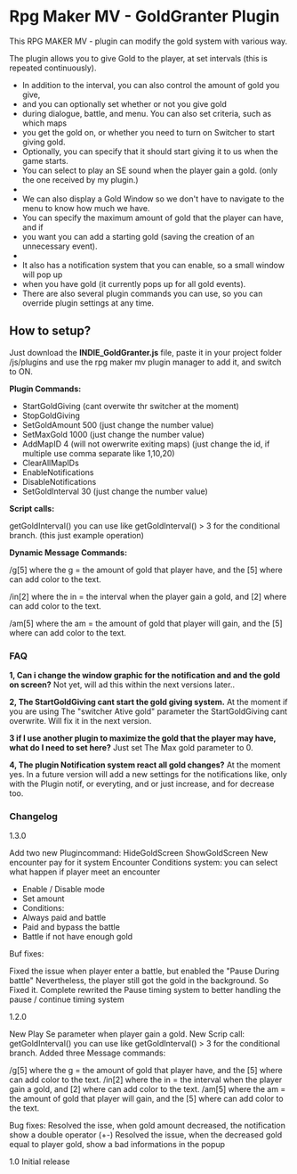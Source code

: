 # Rpg Maker MV - GoldGranter Plugin
This RPG MAKER MV - plugin can modify the gold system with various way.

  The plugin allows you to give Gold to the player, at set intervals (this is repeated continuously).
* In addition to the interval, you can also control the amount of gold you give,
* and you can optionally set whether or not you give gold 
* during dialogue, battle, and menu. You can also set criteria, such as which maps
* you get the gold on, or whether you need to turn on Switcher to start giving gold. 
* Optionally, you can specify that it should start giving it to us when the game starts.
* You can select to play an SE sound when the player gain a gold. (only the one received by my plugin.)
* 
* We can also display a Gold Window so we don't have to navigate to the menu to know how much we have.
* You can specify the maximum amount of gold that the player can have, and if 
* you want you can add a starting gold (saving the creation of an unnecessary event).
*
* It also has a notification system that you can enable, so a small window will pop up 
* when you have gold (it currently pops up for all gold events).
* There are also several plugin commands you can use, so you can override plugin settings at any time.

## How to setup?

Just download the **INDIE_GoldGranter.js** file, paste it in your project folder /js/plugins and use the rpg maker mv plugin manager to add it, and switch to ON.

**Plugin Commands:**

  - StartGoldGiving (cant overwite thr switcher at the moment)
  - StopGoldGiving 
  - SetGoldAmount 500  (just change the number value)
  - SetMaxGold 1000 (just change the number value)
  - AddMapID 4 (will not owerwrite exiting maps) (just change the id, if multiple use comma separate like 1,10,20)
  - ClearAllMapIDs
  - EnableNotifications 
  - DisableNotifications
  - SetGoldInterval 30 (just change the number value)


**Script calls:**

getGoldInterval() you can use like getGoldInterval() > 3 for the conditional branch. (this just example operation)

**Dynamic Message Commands:**

/g[5] where the g = the amount of gold that player have, and the [5] where can add color to the text.

/in[2] where the in = the interval when the player gain a gold, and [2] where can add color to the text.

/am[5] where the am = the amount of gold that player will gain, and the [5] where can add color to the text.

### FAQ

**1, Can i change the window graphic for the notification and and the gold on screen?**
Not yet, will ad this within the next versions later..

**2, The StartGoldGiving cant start the gold giving system.**
At the moment if you are using  The  "switcher Ative gold" parameter the StartGoldGiving cant overwrite. Will fix it in the next version.

**3 if I use another plugin to maximize the gold that the player may have, what do I need to set here?**
Just set The Max gold parameter to 0.

**4, The plugin Notification system react all gold changes?**
At the moment yes. In a future version will add a new settings for the notifications like, only with the Plugin notif,  or everyting, and or just increase, and for decrease too.




### Changelog

1.3.0

Add two new Plugincommand: HideGoldScreen ShowGoldScreen
New encounter pay for it system
Encounter Conditions system: you can select what happen if player meet an encounter 
- Enable / Disable mode
- Set amount
- Conditions:
- Always paid and battle
- Paid and bypass the battle
- Battle if not have enough gold

Buf fixes:

Fixed the issue when player enter a battle, but enabled the "Pause During battle" 
Nevertheless, the player still got the gold in the background. So Fixed it.
Complete rewrited the Pause timing system to better handling the pause / continue timing system

1.2.0
 
New Play Se parameter when player gain a gold. 
New Scrip call: getGoldInterval() you can use like getGoldInterval() > 3 for the conditional branch.
Added three Message commands:

/g[5] where the g = the amount of gold that player have, and the [5] where can add color to the text.
/in[2] where the in = the interval when the player gain a gold, and [2] where can add color to the text.
/am[5] where the am = the amount of gold that player will gain, and the [5] where can add color to the text.

Bug fixes:
Resolved the isse, when gold amount decreased, the notification show a double operator (+-)
Resolved the issue, when the decreased gold equal to player gold, show a bad informations in the popup

1.0 Initial release
